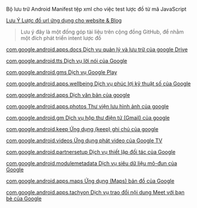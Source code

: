 Bộ lưu trữ Android Manifest tệp xml cho việc test lược đồ từ mã JavaScript

[Lưu Ý Lược đồ url ứng dụng cho website & Blog](<https://zilaneon.blogspot.com/2022/12/UrlScheme.html>)

> Lưu ý đây là một đống góp tài liệu trên cộng đồng GitHub, để nhằm một đích phát triển intent lược đồ

[com.google.android.apps.docs Dịch vu quản lý và lưu trữ của google Drive](</date/package/com.google.android.apps.docs.xml>)

[com.google.android.tts Dịch vụ lời nói của Google](</date/package/com.google.android.tts.xml>) 

[com.google.android.gms Dịch vụ Google Play](</date/package/com.google.android.gms.xml>)

[com.google.android.apps.wellbeing Dịch vụ phúc lợi kỹ thuật số của Google](</date/package/com.google.android.apps.wellbeing.xml>)

[com.google.android.apps Dịch văn bản của google](</date/package/com.google.android.apps.translate.xml>)

[com.google.android.apps.photos Thư viện lưu hình ảnh của google](</date/package/com.google.android.apps.photos.xml>)

[com.google.android.gm Dịch vụ hộp thư điện tử (Gmail) của google](/date/package/com.google.android.gm.xml>)

[com.google.android.keep Ứng dụng (keep) ghi chú của google](</date/package/com.google.android.keep.xml>)

[com.google.android.videos Ứng dụng phát video của Google TV](</date/package/com.google.android.videos.xml>)

[com.google.android.partnersetup Dịch vụ thiết lập đối tác của Google](</date/package/com.google.android.partnersetup.xml>)

[com.google.android.modulemetadata Dịch vụ siêu dữ liệu mô-đun của Google](</date/package/com.google.android.modulemetadata.xml>)

[com.google.android.apps.maps Ứng dụng (Maps) bản đồ của Google](</date/package/com.google.android.apps.maps.xml>)

[com.google.android.apps.tachyon Dịch vụ trao đổi nội dung Meet với bạn bè của Google](</date/package/com.google.android.apps.tachyon.xml>)
